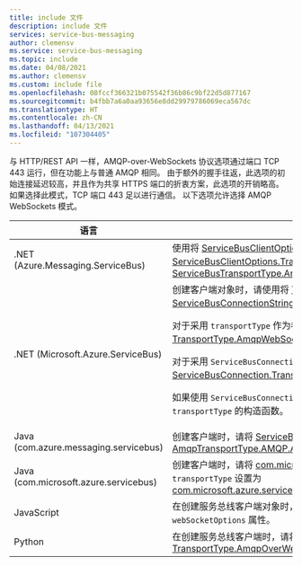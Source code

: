 ```yaml
---
title: include 文件
description: include 文件
services: service-bus-messaging
author: clemensv
ms.service: service-bus-messaging
ms.topic: include
ms.date: 04/08/2021
ms.author: clemensv
ms.custom: include file
ms.openlocfilehash: 08fccf366321b075542f36b86c9bf22d5d877167
ms.sourcegitcommit: b4fbb7a6a0aa93656e8dd29979786069eca567dc
ms.translationtype: HT
ms.contentlocale: zh-CN
ms.lasthandoff: 04/13/2021
ms.locfileid: "107304405"
---
```

与 HTTP/REST API 一样，AMQP-over-WebSockets 协议选项通过端口 TCP 443 运行，但在功能上与普通 AMQP 相同。 由于额外的握手往返，此选项的初始连接延迟较高，并且作为共享 HTTPS 端口的折衷方案，此选项的开销略高。 如果选择此模式，TCP 端口 443 足以进行通信。 以下选项允许选择 AMQP WebSockets 模式。 

| 语言 | 选项   |
| -------- | ----- |
| .NET (Azure.Messaging.ServiceBus)    | 使用将 [ServiceBusClientOptions](/dotnet/api/azure.messaging.servicebus.servicebusclientoptions) 用作参数的构造函数创建 [ServiceBusClient](/dotnet/api/azure.messaging.servicebus.servicebusclient.-ctor)。 将 [ServiceBusClientOptions.TransportType](/dotnet/api/azure.messaging.servicebus.servicebusclientoptions.transporttype) 设置为 [ServiceBusTransportType.AmqpWebSockets](/dotnet/api/azure.messaging.servicebus.servicebustransporttype) |
| .NET (Microsoft.Azure.ServiceBus)    | 创建客户端对象时，请使用将 [TransportType](/dotnet/api/microsoft.azure.servicebus.transporttype)、[ServiceBusConnection](/dotnet/api/microsoft.azure.servicebus.servicebusconnection) 或 [ServiceBusConnectionStringBuilder](/dotnet/api/microsoft.azure.servicebus.servicebusconnectionstringbuilder) 用作参数的构造函数。 <p>对于采用 `transportType` 作为参数的构造，请将参数设置为 [TransportType.AmqpWebSockets](/dotnet/api/microsoft.azure.servicebus.transporttype)。</p> <p>对于采用 `ServiceBusConnection` 作为参数的构造函数，请将 [ServiceBusConnection.TransportType](/dotnet/api/microsoft.azure.servicebus.servicebusconnection.transporttype) 设置为[TransportType.AmqpWebSockets](/dotnet/api/microsoft.azure.servicebus.transporttype)。</p> <p>如果使用 `ServiceBusConnectionStringBuilder`，则使用可让你选择指定 `transportType` 的构造函数。</p> |
| Java (com.azure.messaging.servicebus)     | 创建客户端时，请将 [ServiceBusClientBuilder.transportType](/java/api/com.azure.messaging.servicebus.servicebusclientbuilder.transporttype) 设置为 [AmqpTransportType.AMQP.AMQP_WEB_SOCKETS](/java/api/com.azure.core.amqp.amqptransporttype) |
| Java (com.microsoft.azure.servicebus)    | 创建客户端时，请将 [com.microsoft.azure.servicebus.ClientSettings](/java/api/com.microsoft.azure.servicebus.clientsettings.clientsettings#com_microsoft_azure_servicebus_ClientSettings_ClientSettings_com_microsoft_azure_servicebus_security_TokenProvider_com_microsoft_azure_servicebus_primitives_RetryPolicy_java_time_Duration_com_microsoft_azure_servicebus_primitives_TransportType_) 中的 `transportType` 设置为 [com.microsoft.azure.servicebus.primitives.TransportType.AMQP_WEB_SOCKETS](/java/api/com.microsoft.azure.servicebus.primitives.transporttype) |
| JavaScript  | 在创建服务总线客户端对象时，请使用 [ServiceBusClientOptions](/javascript/api/@azure/service-bus/servicebusclientoptions) 中的 `webSocketOptions` 属性。 |
| Python | 在创建服务总线客户端时，请将 [ServiceBusClient.transport_type](/python/api/azure-servicebus/azure.servicebus.servicebusclient) 设置为 [TransportType.AmqpOverWebSocket](/python/api/azure-servicebus/azure.servicebus.transporttype) |

